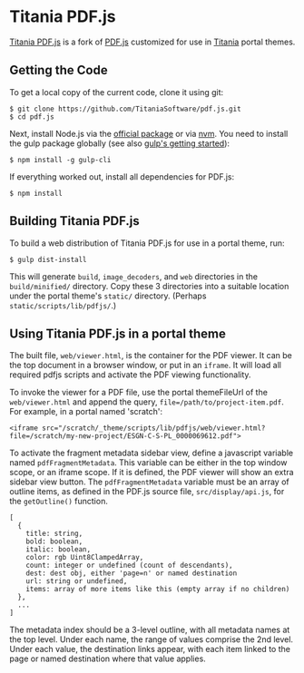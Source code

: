 # Titania PDF.js 

[Titania PDF.js](https://github.com/TitaniaSoftware/pdf.js) is a fork of [PDF.js](https://github.com/mozilla/pdf.js/) customized for use in [Titania](http://titaniasoftware.com) portal themes.

## Getting the Code

To get a local copy of the current code, clone it using git:

    $ git clone https://github.com/TitaniaSoftware/pdf.js.git
    $ cd pdf.js

Next, install Node.js via the [official package](https://nodejs.org) or via
[nvm](https://github.com/creationix/nvm). You need to install the gulp package
globally (see also [gulp's getting started](https://github.com/gulpjs/gulp/blob/master/docs/getting-started.md#getting-started)):

    $ npm install -g gulp-cli

If everything worked out, install all dependencies for PDF.js:

    $ npm install

## Building Titania PDF.js

To build a web distribution of Titania PDF.js for use in a portal theme, run:

    $ gulp dist-install

This will generate `build`, `image_decoders`, and `web` directories in the `build/minified/` directory. Copy these 3 directories into a suitable location under the portal theme's `static/` directory. (Perhaps `static/scripts/lib/pdfjs/`.)

## Using Titania PDF.js in a portal theme

The built file, `web/viewer.html`, is the container for the PDF viewer. It can be the top document in a browser window, or put in an `iframe`. It will load all required pdfjs scripts and activate the PDF viewing functionality.

To invoke the viewer for a PDF file, use the portal themeFileUrl of the `web/viewer.html` and append the query, `file=/path/to/project-item.pdf`. For example, in a portal named 'scratch':

    <iframe src="/scratch/_theme/scripts/lib/pdfjs/web/viewer.html?file=/scratch/my-new-project/ESGN-C-S-PL_0000069612.pdf">

To activate the fragment metadata sidebar view, define a javascript variable named `pdfFragmentMetadata`. This variable can be either in the top window scope, or an iframe scope. If it is defined, the PDF viewer will show an extra sidebar view button. The `pdfFragmentMetadata` variable must be an array of outline items, as defined in the PDF.js source file, `src/display/api.js`, for the `getOutline()` function.

    [
      {
        title: string,
        bold: boolean,
        italic: boolean,
        color: rgb Uint8ClampedArray,
        count: integer or undefined (count of descendants),
        dest: dest obj, either 'page=n' or named destination
        url: string or undefined,
        items: array of more items like this (empty array if no children)
      },
      ...
    ]

The metadata index should be a 3-level outline, with all metadata names at the top level. Under each name, the range of values comprise the 2nd level. Under each value, the destination links appear, with each item linked to the page or named destination where that value applies.